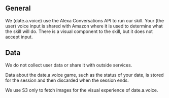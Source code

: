 ## General

We (date.a.voice) use the Alexa Conversations API to run our skill. Your (the user) voice input is shared with Amazon where it is used to determine what the skill will do. There is a visual component to the skill, but it does not accept input.

## Data

We do not collect user data or share it with outside services.

Data about the date.a.voice game, such as the status of your date, is stored for the session and then discarded when the session ends.

We use S3 only to fetch images for the visual experience of date.a.voice.
